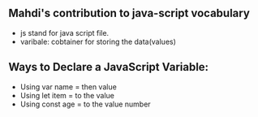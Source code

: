 ## Mahdi's contribution to java-script vocabulary 

* js stand for java script file.
* varibale: cobtainer for storing the data(values)

##  Ways to Declare a JavaScript Variable:

* Using var  name = then value
* Using let item = to the value 
* Using const age = to the value number


